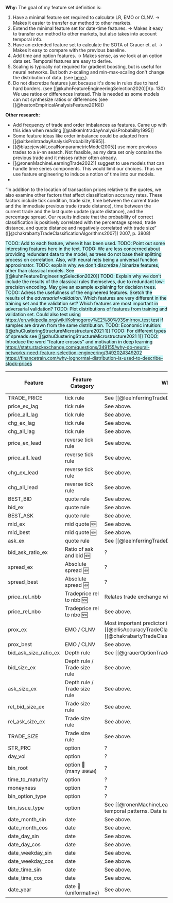 **Why:**
The goal of my feature set definition is: 
1. Have a minimal feature set required to calculate LR, EMO or CLNV. →  Makes it easier to transfer our method to other markets.
2. Extend the minimal feature set for date-time features. →  Makes it easy to transfer our method to other markets, but also takes into account temporal info.
3. Have an extended feature set to calculate the SOTA of Grauer et. al. → Makes it easy to compare with the previous baseline.
4. Add time and option features. → Makes sense, as we look at an option data set. Temporal features are easy to derive. 
5. Scaling is typically not required for gradient boosting, but is useful for neural networks. But both $z$-scaling and min-max-scaling don't change the distribution of data. (see [here.](https://stats.stackexchange.com/a/562204/351242)).
6. Do not discretize features just because it's done in rules due to hard hard borders. (see [[@kuhnFeatureEngineeringSelection2020]])(p. 130) We use ratios or differences instead. This is needed as some models can not synthesize ratios or differences (see [[@heatonEmpiricalAnalysisFeature2016]])

**Other research:**
- Add frequency of trade and order imbalances as features. Came up with this idea when reading [[@aitkenIntradayAnalysisProbability1995]]
- Some feature ideas like order imbalance could be adapted from [[@aitkenIntradayAnalysisProbability1995]].
- [[@blazejewskiLocalNonparametricModel2005]] use more previous trades to a $k$-nn search. Not feasible, as my data set only contains the previous trade and it misses rather often already.
- [[@ronenMachineLearningTrade2022]] suggest to use models that can handle time series components. This would limit our choices. Thus we use feature engineering to induce a notion of time into our models.
- 
“In addition to the location of transaction prices relative to the quotes, we also examine other factors that affect classification accuracy rates. These factors include tick condition, trade size, time between the current trade and the immediate previous trade (trade distance), time between the current trade and the last quote update (quote distance), and the percentage spread. Our results indicate that the probability of correct classification is positively correlated with the percentage spread, trade distance, and quote distance and negatively correlated with trade size” ([[@chakrabartyTradeClassificationAlgorithms2007]] 2007, p. 3808)

<mark style="background: #ABF7F7A6;">TODO: Add to each feature, where it has been used.
TODO: Point out some interesting features here in the text.
TODO: We are less concerned about providing redundant data to the model, as trees do not base their splitting process on correlation. Also, with neural nets being a universal function approximator.
TODO: explain why we don't discretize / binarize features, other than classical models. See [[@kuhnFeatureEngineeringSelection2020]]
TODO: Explain why we don't include the results of the classical rules themselves, due to redundant low-precision encoding. May give an example explaining for decision trees.
TODO: Adress the usefullness of the engineered features. Sketch the results of the *adversarial validation*. Which features are very different in the training set and the validation set? Which features are most important in adversarial validation?
TODO: Plot distributions of features from training and validation set. Could also test using https://en.wikipedia.org/wiki/Kolmogorov%E2%80%93Smirnov_test test if samples are drawn from the same distribution.
TODO: Economic intuition:  [[@zhuClusteringStructureMicrostructure2021 1]]
TODO: For different types of spreads see [[@zhuClusteringStructureMicrostructure2021 1]]
TODO: Introduce the word "feature crosses" and motivation in deep learning https://stats.stackexchange.com/questions/349155/why-do-neural-networks-need-feature-selection-engineering/349202#349202
https://financetrain.com/why-lognormal-distribution-is-used-to-describe-stock-prices
</mark>

| Feature               | Feature Category            | Why? | FS 1 (Classical) | FS 2 (F1 + Grauer) | FS 3 (F2 + temp) | FS 4 (F3 + Others) | Transform   |
| --------------------- | ----------------------------|----- | ---------------- | ------------------ | ---------------- | ------------------ | ----------- |
| TRADE_PRICE           | tick rule                   | See [[@leeInferringTradeDirection1991]]     | ✅               | ✅                 | ✅               | ✅                 | log         |
| price_ex_lag          | tick rule                   | See above.     | ✅               | ✅                 | ✅               | ✅                 | log         |
| price_all_lag         | tick rule                   | See above.    | ✅               | ✅                 | ✅               |✅                   | log         |
| chg_ex_lag            | tick rule                   | See above.     | ✅               | ✅                 | ✅               | ✅                 | standardize |
| chg_all_lag           | tick rule                   | See above.     | ✅               | ✅                  | ✅               |✅                   | standardize |
| price_ex_lead         | reverse tick rule           | See above.     | ✅               | ✅                 | ✅               | ✅                 | log         |
| price_all_lead        | reverse tick rule           | See above.     | ✅               | ✅                  | ✅               |✅                    | log         |
| chg_ex_lead           | reverse tick rule           | See above.     | ✅               | ✅                 | ✅               | ✅                 | standardize |
| chg_all_lead          | reverse tick rule           | See above.     | ✅               | ✅                  | ✅               |✅                    | standardize |
| BEST_BID              | quote rule                  | See above.   | ✅               | ✅                  | ✅               | ✅                   | log         |
| bid_ex                | quote rule                  | See above.    | ✅               | ✅                 | ✅               | ✅                 | log         |
| BEST_ASK              | quote rule                  | See above.    | ✅               | ✅                  | ✅               | ✅                    | log         |
| mid_ex                | mid quote 🆕                | See above.     |                  |                     |                  |                    | log         |
| mid_best              | mid quote 🆕                | See above.     |                  |                     |                  |                    | log         |
| ask_ex                | quote rule                   | See [[@leeInferringTradeDirection1991]]     | ✅               | ✅                 | ✅               | ✅                 | log         |
| bid_ask_ratio_ex      | Ratio of ask and bid 🆕      | ?     |                  | ✅                 | ✅               | ✅                 | standardize |
| spread_ex             | Absolute spread 🆕           | ?     |                  |                     |                  |                    | standardize |
| spread_best           | Absolute spread 🆕           | ?     |                  |                     |                   |                   | standardize |
| price_rel_nbb         | Tradeprice rel to nbb 🆕     | Relates trade exchange with nation-wide best.     |                  | ✅                 | ✅               | ✅                 | standardize |
| price_rel_nbo         | Tradeprice rel to nbo 🆕     | See above.     |                  | ✅                 | ✅               | ✅                 | standardize |
| prox_ex               | EMO / CLNV                   | Most important predictor in [[@ellisAccuracyTradeClassification2000]] and [[@chakrabartyTradeClassificationAlgorithms2012]]    | ✅               | ✅                 | ✅                | ✅                | standardize|
| prox_best             | EMO / CLNV                   | See above.     | ✅                | ✅                 | ✅                |✅                 | standardize |
| bid_ask_size_ratio_ex | Depth rule                   | See [[@grauerOptionTradeClassification2022]]      |                  | ✅                 | ✅               | ✅                 | standardize |
| bid_size_ex           | Depth rule / Trade size rule | See above.    |                  | ✅                 | ✅               | ✅                 | standardize |
| ask_size_ex           | Depth rule / Trade size rule | See above.     |                  | ✅                 | ✅               | ✅                 | standardize |
| rel_bid_size_ex       | Trade size rule              | See above.     |                  | ✅                 | ✅               | ✅                 | standardize |
| rel_ask_size_ex       | Trade size rule              | See above.     |                  | ✅                 | ✅               | ✅                 | standardize |
| TRADE_SIZE            | Trade size rule              | See above.     |                  | ✅                 | ✅               | ✅                 | standardize |
| STR_PRC               | option                       | ?     |                  |                    |                  | ✅                 | log         |
| day_vol               | option                       | ?     |                  |                    |                  | ✅                 | log         |
| bin_root              | option 🦺(many `UNKWN`)        | ?     |                  |                    |                  | ✅                 | binarize    |
| time_to_maturity      | option                       | ?     |                  |                    |                  | ✅                 | standardize |
| moneyness             | option                       | ?     |                  |                    |                  | ✅                 | standardize |
| bin_option_type       | option                       | ?     |                  |                    |                  | ✅                 | binarize    |
| bin_issue_type        | option                       | See [[@ronenMachineLearningTrade2022]]. Learn temporal patterns. Data is ordered by time.      |                  |                    |                  | ✅                 | binarize    |
| date_month_sin        | date                         | See above.     |                  |                    | ✅               | ✅                 | pos enc     |
| date_month_cos        | date                         | See above.     |                  |                    | ✅               | ✅                 | pos enc     |
| date_day_sin          | date                         | See above.     |                  |                    | ✅               | ✅                 | pos enc     |
| date_day_cos          | date                         | See above.     |                  |                    | ✅               | ✅                 | pos enc     |
| date_weekday_sin      | date                         | See above.     |                  |                    | ✅               | ✅                 | pos enc     |
| date_weekday_cos      | date                         | See above.     |                  |                    | ✅               | ✅                 | pos enc     |
| date_time_sin         | date                         | See above.     |                  |                    | ✅               | ✅                 | pos enc     |
| date_time_cos         | date                         | See above.     |                  |                    | ✅               | ✅                 | pos enc     |
| date_year             | date 🦺(uniformative)        | See above.     |                  |                    |                  |                    | None        |

